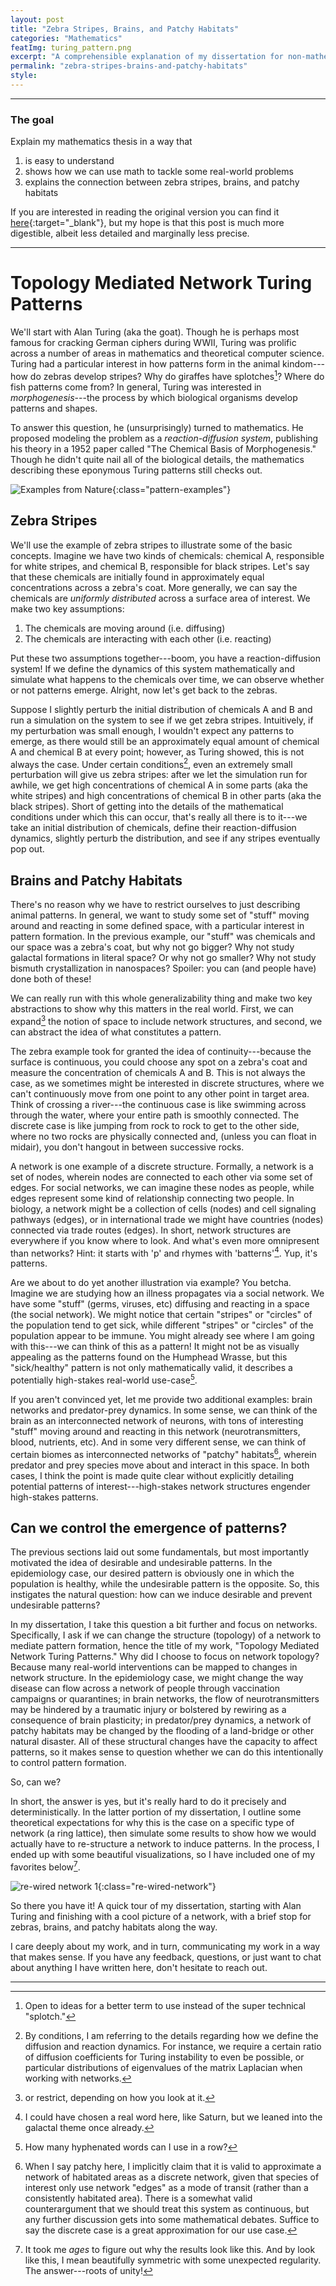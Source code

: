 ```yaml
---
layout: post
title: "Zebra Stripes, Brains, and Patchy Habitats"
categories: "Mathematics"
featImg: turing_pattern.png
excerpt: "A comprehensible explanation of my dissertation for non-mathematicians"
permalink: "zebra-stripes-brains-and-patchy-habitats"
style: 
---
```

---
### The goal
Explain my mathematics thesis in a way that
1. is easy to understand
2. shows how we can use math to tackle some real-world problems
3. explains the connection between zebra stripes, brains, and patchy habitats 

If you are interested in reading the original version you can find it [here](../assets/pdfs/dissertation.pdf){:target="_blank"}, but
my hope is that this post is much more digestible, albeit less detailed and marginally less precise. 

---
# Topology Mediated Network Turing Patterns
We'll start with Alan Turing (aka the goat). Though he is perhaps most famous for cracking German ciphers during WWII, Turing was prolific across a number of areas in mathematics and theoretical computer science. Turing had a particular interest in how patterns form in the animal kindom---how do zebras develop stripes? Why do giraffes have splotches[^a]? Where do fish patterns come from? In general, Turing was interested in *morphogenesis*---the process by which biological organisms develop patterns and shapes. 

To answer this question, he (unsurprisingly) turned to mathematics. He proposed modeling the problem as a *reaction-diffusion system*, publishing his theory in a 1952 paper called "The Chemical Basis of Morphogenesis." Though he didn't quite nail all of the biological details, the mathematics describing these eponymous Turing patterns still checks out.

![Examples from Nature](../assets/img/blog/nature_examples.png){:class="pattern-examples"}

## Zebra Stripes
We'll use the example of zebra stripes to illustrate some of the basic concepts. Imagine we have two kinds of chemicals: chemical A, responsible for white stripes, and chemical B, responsible for black stripes. Let's say that these chemicals are initially found in approximately equal concentrations across a zebra's coat. More generally, we can say the chemicals are *uniformly distributed* across a surface area of interest. We make two key assumptions:
1. The chemicals are moving around (i.e. diffusing)
2. The chemicals are interacting with each other (i.e. reacting)

Put these two assumptions together---boom, you have a reaction-diffusion system! If we define the dynamics of this system mathematically and simulate what happens to the chemicals over time, we can observe whether or not patterns emerge. Alright, now let's get back to the zebras. 

Suppose I slightly perturb the initial distribution of chemicals A and B and run a simulation on the system to see if we get zebra stripes. Intuitively, if my perturbation was small enough, I wouldn't expect any patterns to emerge, as there would still be an approximately equal amount of chemical A and chemical B at every point; however, as Turing showed, this is not always the case. Under certain conditions[^b], even an extremely small perturbation will give us zebra stripes: after we let the simulation run for awhile, we get high concentrations of chemical A in some parts (aka the white stripes) and high concentrations of chemical B in other parts (aka the black stripes). Short of getting into the details of the mathematical conditions under which this can occur, that's really all there is to it---we take an initial distribution of chemicals, define their reaction-diffusion dynamics, slightly perturb the distribution, and see if any stripes eventually pop out.

## Brains and Patchy Habitats

There's no reason why we have to restrict ourselves to just describing animal patterns. In general, we want to study some set of "stuff" moving around and reacting in some defined space, with a particular interest in pattern formation. In the previous example, our "stuff" was chemicals and our space was a zebra's coat, but why not go bigger? Why not study galactal formations in literal space? Or why not go smaller? Why not study bismuth crystallization in nanospaces? Spoiler: you can (and people have) done both of these!

We can really run with this whole generalizability thing and make two key abstractions to show why this matters in the real world. First, we can expand[^c] the notion of space to include network structures, and second, we can abstract the idea of what constitutes a pattern. 

The zebra example took for granted the idea of continuity---because the surface is continuous, you could choose any spot on a zebra's coat and measure the concentration of chemicals A and B. This is not always the case, as we sometimes might be interested in discrete structures, where we can't continuously move from one point to any other point in target area. Think of crossing a river---the continuous case is like swimming across through the water, where your entire path is smoothly connected. The discrete case is like jumping from rock to rock to get to the other side, where no two rocks are physically connected and, (unless you can float in midair), you don't hangout in between successive rocks. 

A network is one example of a discrete structure. Formally, a network is a set of nodes, wherein nodes are connected to each other via some set of edges. For social networks, we can imagine these nodes as people, while edges represent some kind of relationship connecting two people. In biology, a network might be a collection of cells (nodes) and cell signaling pathways (edges), or in international trade we might have countries (nodes) connected via trade routes (edges). In short, network structures are everywhere if you know where to look. And what's even more omnipresent than networks? Hint: it starts with 'p' and rhymes with 'batterns'[^d]. Yup, it's patterns. 

Are we about to do yet another illustration via example? You betcha. Imagine we are studying how an illness propagates via a social network. We have some "stuff" (germs, viruses, etc) diffusing and reacting in a space (the social network). We might notice that certain "stripes" or "circles" of the population tend to get sick, while different "stripes" or "circles" of the population appear to be immune. You might already see where I am going with this---we can think of this as a pattern! It might not be as visually appealing as the patterns found on the Humphead Wrasse, but this "sick/healthy" pattern is not only mathematically valid, it describes a potentially high-stakes real-world use-case[^f]. 

If you aren't convinced yet, let me provide two additional examples: brain networks and predator-prey dynamics. In some sense, we can think of the brain as an interconnected network of neurons, with tons of interesting "stuff" moving around and reacting in this network (neurotransmitters, blood, nutrients, etc). And in some very different sense, we can think of certain biomes as interconnected networks of "patchy" habitats[^e], wherein predator and prey species move about and interact in this space. In both cases, I think the point is made quite clear without explicitly detailing potential patterns of interest---high-stakes network structures engender high-stakes patterns.

## Can we control the emergence of patterns?

The previous sections laid out some fundamentals, but most importantly motivated the idea of desirable and undesirable patterns. In the epidemiology case, our desired pattern is obviously one in which the population is healthy, while the undesirable pattern is the opposite. So, this instigates the natural question: how can we induce desirable and prevent undesirable patterns?

In my dissertation, I take this question a bit further and focus on networks. Specifically, I ask if we can change the structure (topology) of a network to mediate pattern formation, hence the title of my work, "Topology Mediated Network Turing Patterns." Why did I choose to focus on network topology? Because many real-world interventions can be mapped to changes in network structure. In the epidemiology case, we might change the way disease can flow across a network of people through vaccination campaigns or quarantines; in brain networks, the flow of neurotransmitters may be hindered by a traumatic injury or bolstered by rewiring as a consequence of brain plasticity; in predator/prey dynamics, a network of patchy habitats may be changed by the flooding of a land-bridge or other natural disaster. All of these structural changes have the capacity to affect patterns, so it makes sense to question whether we can do this intentionally to control pattern formation. 

So, can we? 

In short, the answer is yes, but it's really hard to do it precisely and deterministically. In the latter portion of my dissertation, I outline some theoretical expectations for why this is the case on a specific type of network (a ring lattice), then simulate some results to show how we would actually have to re-structure a network to induce patterns. In the process, I ended up with some beautiful visualizations, so I have included one of my favorites below[^g]. 

![re-wired network 1](../assets/img/blog/rewired_net.png){:class="re-wired-network"}

So there you have it! A quick tour of my dissertation, starting with Alan Turing and finishing with a cool picture of a network, with a brief stop for zebras, brains, and patchy habitats along the way.

I care deeply about my work, and in turn, communicating my work in a way that makes sense. If you have any feedback, questions, or just want to chat about anything I have written here, don't hesitate to reach out. 

---

[^a]: Open to ideas for a better term to use instead of the super technical "splotch."
[^b]: By conditions, I am referring to the details regarding how we define the diffusion and reaction dynamics. For instance, we require a certain ratio of diffusion coefficients for Turing instability to even be possible, or particular distributions of eigenvalues of the matrix Laplacian when working with networks. 
[^c]: or restrict, depending on how you look at it.
[^d]: I could have chosen a real word here, like Saturn, but we leaned into the galactal theme once already. 
[^e]: When I say patchy here, I implicitly claim that it is valid to approximate a network of habitated areas as a discrete network, given that species of interest only use network "edges" as a mode of transit (rather than a consistently habitated area). There is a somewhat valid counterargument that we should treat this system as continuous, but any further discussion gets into some mathematical debates. Suffice to say the discrete case is a great approximation for our use case. 
[^f]: How many hyphenated words can I use in a row? 
[^g]: It took me *ages* to figure out why the results look like this. And by look like this, I mean beautifully symmetric with some unexpected regularity. The answer---roots of unity!